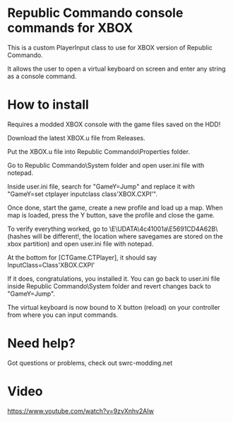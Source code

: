# Republic Commando console commands for XBOX
This is a custom PlayerInput class to use for XBOX version of Republic Commando.

It allows the user to open a virtual keyboard on screen and enter any string as a console command.

# How to install
Requires a modded XBOX console with the game files saved on the HDD!

Download the latest XBOX.u file from Releases.

Put the XBOX.u file into Republic Commando\Properties folder.

Go to Republic Commando\System folder and open user.ini file with notepad.

Inside user.ini file, search for "GameY=Jump" and replace it with "GameY=set ctplayer inputclass class'XBOX.CXPI'".

Once done, start the game, create a new profile and load up a map. When map is loaded, press the Y button, save the profile and close the game.

To verify everything worked, go to \E\UDATA\4c41001a\E5691CD4A62B\ (hashes will be different!, the location where savegames are stored on the xbox partition) and open user.ini file with notepad.

At the bottom for [CTGame.CTPlayer], it should say InputClass=Class'XBOX.CXPI'

If it does, congratulations, you installed it. You can go back to user.ini file inside Republic Commando\System folder and revert changes back to "GameY=Jump".

The virtual keyboard is now bound to X button (reload) on your controller from where you can input commands.

# Need help?
Got questions or problems, check out swrc-modding.net

# Video
https://www.youtube.com/watch?v=9zvXnhv2AIw